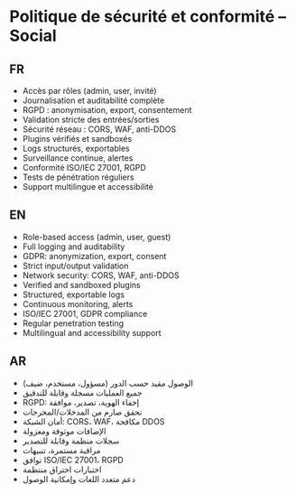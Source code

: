 # Politique de sécurité et conformité – Social

## FR
- Accès par rôles (admin, user, invité)
- Journalisation et auditabilité complète
- RGPD : anonymisation, export, consentement
- Validation stricte des entrées/sorties
- Sécurité réseau : CORS, WAF, anti-DDOS
- Plugins vérifiés et sandboxés
- Logs structurés, exportables
- Surveillance continue, alertes
- Conformité ISO/IEC 27001, RGPD
- Tests de pénétration réguliers
- Support multilingue et accessibilité

## EN
- Role-based access (admin, user, guest)
- Full logging and auditability
- GDPR: anonymization, export, consent
- Strict input/output validation
- Network security: CORS, WAF, anti-DDOS
- Verified and sandboxed plugins
- Structured, exportable logs
- Continuous monitoring, alerts
- ISO/IEC 27001, GDPR compliance
- Regular penetration testing
- Multilingual and accessibility support

## AR
- الوصول مقيد حسب الدور (مسؤول، مستخدم، ضيف)
- جميع العمليات مسجلة وقابلة للتدقيق
- RGPD: إخفاء الهوية، تصدير، موافقة
- تحقق صارم من المدخلات/المخرجات
- أمان الشبكة: CORS، WAF، مكافحة DDOS
- الإضافات موثوقة ومعزولة
- سجلات منظمة وقابلة للتصدير
- مراقبة مستمرة، تنبيهات
- توافق ISO/IEC 27001، RGPD
- اختبارات اختراق منتظمة
- دعم متعدد اللغات وإمكانية الوصول
